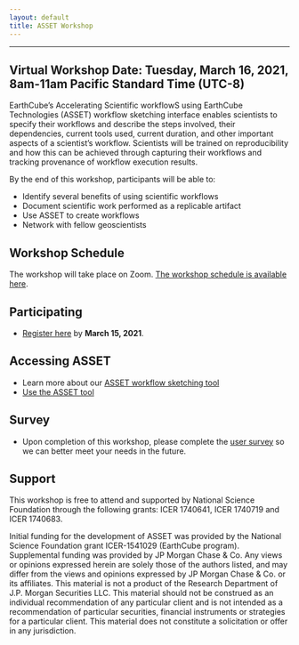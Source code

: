```yaml
---
layout: default
title: ASSET Workshop
---
```

---

## Virtual Workshop Date: Tuesday, March 16, 2021, 8am-11am Pacific Standard Time (UTC-8)
EarthCube’s Accelerating Scientific workflowS using EarthCube Technologies (ASSET) workflow sketching interface enables scientists to specify their workflows and describe the steps involved, their dependencies, current tools used, current duration, and other important aspects of a scientist’s workflow. Scientists will be trained on reproducibility and how this can be achieved through capturing their workflows and tracking provenance of workflow execution results.

 By the end of this workshop, participants will be able to:
* Identify several benefits of using scientific workflows
* Document scientific work performed as a replicable artifact
* Use ASSET to create workflows
* Network with fellow geoscientists

## Workshop Schedule

The workshop will take place on Zoom. [The workshop schedule is available here]("/SampleSite2/schedule.md").

## Participating

* [Register here](https://docs.google.com/forms/d/1PidKkpr9bPdiAazUKBHlZ27Wrou1MyFfS7Qyv-hoLXM/viewform?edit_requested=true) by **March 15, 2021**.

## Accessing ASSET

* Learn more about our [ASSET workflow sketching tool](https://www.earthcube.org/post/asset-an-aptly-named-tool-for-scientists)
* [Use the ASSET tool](https://www.asset-project.info/sketching.html)

## Survey

* Upon completion of this workshop, please complete the [user survey](https://docs.google.com/forms/d/e/1FAIpQLScOPtDk0RARBUybklHbrrj6pyjm3BjLuokxV2vL5Ktlb4jCDQ/viewform) so we can better meet your needs in the future.

## Support

This workshop is free to attend and supported by National Science Foundation through the following grants: ICER 1740641, ICER 1740719 and ICER 1740683.

Initial funding for the development of ASSET was provided by the National Science Foundation grant ICER-1541029 (EarthCube program). Supplemental funding was provided by JP Morgan Chase & Co. Any views or opinions expressed herein are solely those of the authors listed, and may differ from the views and opinions expressed by JP Morgan Chase & Co. or its affiliates. This material is not a product of the Research Department of J.P. Morgan Securities LLC. This material should not be construed as an individual recommendation of any particular client and is not intended as a recommendation of particular securities, financial instruments or strategies for a particular client. This material does not constitute a solicitation or offer in any jurisdiction.
